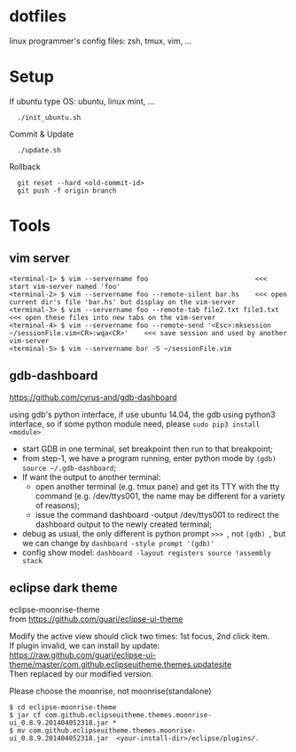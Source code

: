 # dotfiles

linux programmer's config files: zsh, tmux, vim, ...

# Setup

If ubuntu type OS: ubuntu, linux mint, ...
```Shell
  ./init_ubuntu.sh  
```
Commit & Update  
```Shell
  ./update.sh  
```
Rollback  
```Shell
  git reset --hard <old-commit-id>  
  git push -f origin branch  
```
# Tools
## vim server
```Shell
<terminal-1> $ vim --servername foo                           <<< start vim-server named 'foo'
<terminal-2> $ vim --servername foo --remote-silent bar.hs    <<< open current dir's file 'bar.hs' but display on the vim-server
<terminal-3> $ vim --servername foo --remote-tab file2.txt file3.txt   <<< open these files into new tabs on the vim-server
<terminal-4> $ vim --servername foo --remote-send '<Esc>:mksession ~/sessionFile.vim<CR>:wqa<CR>'    <<< save session and used by another vim-server
<terminal-5> $ vim --servername bar -S ~/sessionFile.vim
```
## gdb-dashboard
https://github.com/cyrus-and/gdb-dashboard

using gdb's python interface, if use ubuntu 14.04, the gdb using python3 interface, so if some python module need, please `sudo pip3 install <module>`

  - start GDB in one terminal, set breakpoint then run to that breakpoint;
  - from step-1, we have a program running, enter python mode by `(gdb) source ~/.gdb-dashboard`;
  - If want the output to another terminal:
    * open another terminal (e.g. tmux pane) and get its TTY with the tty command (e.g. /dev/ttys001, the name may be different for a variety of reasons);
    * issue the command dashboard -output /dev/ttys001 to redirect the dashboard output to the newly created terminal;
  - debug as usual, the only different is python prompt `>>> `, not `(gdb) `, but we can change by `dashboard -style prompt '(gdb)'`
  - config show model: `dashboard -layout registers source !assembly stack`

## eclipse dark theme

eclipse-moonrise-theme  
from https://github.com/guari/eclipse-ui-theme  

Modify the active view should click two times: 1st focus, 2nd click item.  
If plugin invalid, we can install by update:  
  https://raw.github.com/guari/eclipse-ui-theme/master/com.github.eclipseuitheme.themes.updatesite  
Then replaced by our modified version.

Please choose the moonrise, not moonrise(standalone)
```Shell
$ cd eclipse-moonrise-theme
$ jar cf com.github.eclipseuitheme.themes.moonrise-ui_0.8.9.201404052318.jar *
$ mv com.github.eclipseuitheme.themes.moonrise-ui_0.8.9.201404052318.jar  <your-install-dir>/eclipse/plugins/.
```
